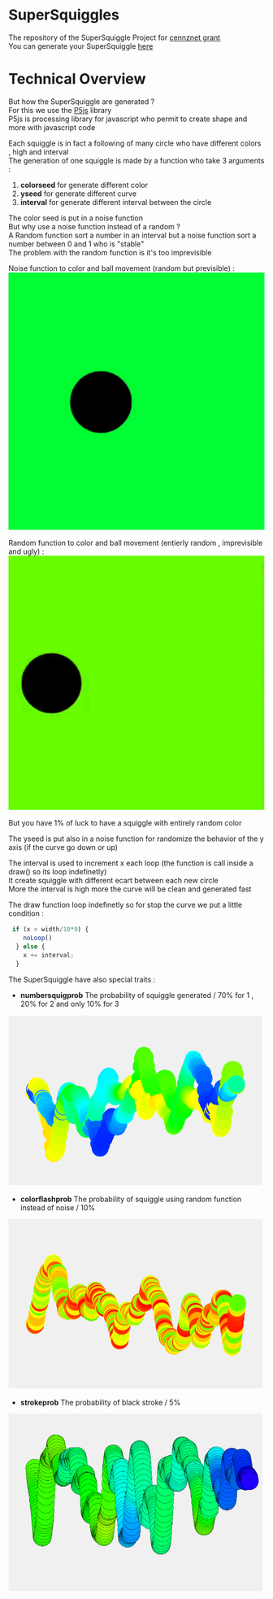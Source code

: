 # SuperSquiggles
The repository of the SuperSquiggle Project for [cennznet grant](https://gitcoin.co/issue/cennznet/grants/9/100026471)  
You can generate your SuperSquiggle [here](https://preview.p5js.org/tedybeir/present/TZF8xmTcw)

# Technical Overview

But how the SuperSquiggle are generated ?  
For this we use the [P5js](https://p5js.org/) library  
P5js is processing library for javascript who permit to create shape and more with javascript code  

Each squiggle is in fact a following of many circle who have different colors , high and interval  
The generation of one squiggle is made by a function who take 3 arguments :   

1. __colorseed__ for generate different color
2. __yseed__ for generate different curve
3. __interval__ for generate different interval between the circle

The color seed is put in a noise function  
But why use a noise function instead of a random ?  
A Random function sort a number in an interval but a noise function sort a number between 0 and 1 who is "stable"  
The problem with the random function is it's too imprevisible  

Noise function to color and ball movement (random but previsible) :   
![noisegif](https://github.com/tedybeir/SuperSquiggles/blob/main/noisegif.gif)  

Random function to color and ball movement (entierly random , imprevisible and ugly) :  
![randomgif](https://github.com/tedybeir/SuperSquiggles/blob/main/randomgif.gif)  

But you have 1% of luck to have a squiggle with entirely random color  

The yseed is put also in a noise function for randomize the behavior of the y axis (if the curve go down or up)  

The interval is used to increment x each loop (the function is call inside a draw() so its loop indefinetly)  
It create squiggle with different ecart between each new circle  
More the interval is high more the curve will be clean and generated fast  

The draw function loop indefinetly so for stop the curve we put a little condition :  

```javascript
 if (x > width/10*9) {
    noLoop()
  } else {
    x += interval;
  } 
```
The SuperSquiggle have also special traits :  

* __numbersquigprob__ The probability of squiggle generated / 70% for 1 , 20% for 2 and only 10% for 3   
<img src="https://github.com/tedybeir/SuperSquiggles/blob/main/several.png" alt="stroke" width="500"/>  

* __colorflashprob__ The probability of squiggle using random function instead of noise / 10%  
<img src="https://github.com/tedybeir/SuperSquiggles/blob/main/flash.png" alt="stroke" width="500"/>  

* __strokeprob__ The probability of black stroke / 5%  
<img src="https://github.com/tedybeir/SuperSquiggles/blob/main/stroke.png" alt="stroke" width="500"/>

